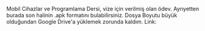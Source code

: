 Mobil Cihazlar ve Programlama Dersi, vize için verilmiş olan ödev.
Ayrıyetten burada son halinin .apk formatını bulabilirsiniz.
Dosya Boyutu büyük olduğundan Google Drive'a yüklemek zorunda kaldım.
Link: 
